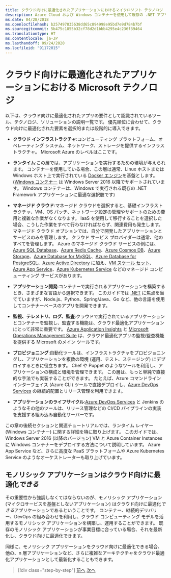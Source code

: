 ```yaml
---
title: クラウド向けに最適化されたアプリケーションにおけるマイクロソフト テクノロジ
description: Azure Cloud および Windows コンテナーを使用して既存の .NET アプリケーションを最新化する | クラウド向けに最適化されたアプリケーションの Microsoft テクノロジ
ms.date: 04/28/2018
ms.openlocfilehash: b257497835638dd65c894998e95bd7e9d784b7bf
ms.sourcegitcommit: 5b475c1855b32cf78d2d1bbb4295e4c236f39464
ms.translationtype: HT
ms.contentlocale: ja-JP
ms.lasthandoff: 09/24/2020
ms.locfileid: "91172015"
---
```

# <a name="microsoft-technologies-in-cloud-optimized-applications"></a>クラウド向けに最適化されたアプリケーションにおける Microsoft テクノロジ

以下は、クラウド向けに最適化されたアプリの要件として認識されているツール、テクノロジ、ソリューションの説明一覧です。 優先順位に合わせて、クラウド向けに最適化された要素を選択的または段階的に導入できます。

- **クラウド インフラストラクチャ**:コンピューティング プラットフォーム、オペレーティング システム、ネットワーク、ストレージを提供するインフラストラクチャ。 Microsoft Azure のレベルはここです。

- **ランタイム**:この層では、アプリケーションを実行するための環境が与えられます。 コンテナーを使用している場合、この層は通常、Linux ホストまたは Windows ホスト上で実行されている [Docker エンジン](https://docs.docker.com/engine/)を基盤とします。 ([Windows コンテナー](/virtualization/windowscontainers/about/) は Windows Server 2016 以降でサポートされています。 Windows コンテナーは、Windows で実行される既存の .NET Framework アプリケーションに最適な選択肢です)

- **マネージド クラウド**:マネージド クラウドを選択すると、基礎インフラストラクチャ、VM、OS パッチ、ネットワーク設定の管理やサポートのための費用と複雑な作業がなくなります。 IaaS を使用して移行することを選択した場合、こうした作業をすべて行わなければならず、関連費用も発生します。 マネージド クラウド オプションでは、自分で開発したアプリケーションとサービスのみを管理します。 クラウド サービス プロバイダーは通常、他のすべてを管理します。 Azure のマネージド クラウド サービスの例には、[Azure SQL Database](https://azure.microsoft.com/services/sql-database)、[Azure Redis Cache](https://azure.microsoft.com/services/cache/)、[Azure Cosmos DB](https://azure.microsoft.com/services/cosmos-db/)、[Azure Storage](https://azure.microsoft.com/services/storage/)、[Azure Database for MySQL](https://azure.microsoft.com/services/mysql/)、[Azure Database for PostgreSQL](https://azure.microsoft.com/services/postgresql/)、[Azure Active Directory](https://azure.microsoft.com/services/active-directory/) に加え、[VM スケール セット](https://azure.microsoft.com/services/virtual-machine-scale-sets/)、[Azure App Service](https://azure.microsoft.com/services/app-service/)、[Azure Kubernetes Service](https://azure.microsoft.com/services/container-service/) などのマネージド コンピューティング サービスがあります。

- **アプリケーション開発**:コンテナーで実行されるアプリケーションを構築するとき、さまざまな言語から選択できます。 このガイドでは [.NET](https://dotnet.microsoft.com) に焦点を当てていますが、Node.js、Python、Spring/Java、Go など、他の言語を使用してコンテナーベースのアプリを開発できます。

- **監視、テレメトリ、ログ、監査**:クラウドで実行されているアプリケーションとコンテナーを監視し、監査する機能は、クラウド最適化アプリケーションにとって非常に重要です。 [Azure Application Insights](https://azure.microsoft.com/services/application-insights/) と [Microsoft Operations Management Suite](https://www.microsoft.com/cloud-platform/operations-management-suite) は、クラウド最適化アプリの監視/監査機能を提供する Microsoft のメイン ツールです。

- **プロビジョニング**:自動化ツールは、インフラストラクチャをプロビジョニングし、アプリケーションを複数の環境 (運用、テスト、ステージング) にデプロイするときに役立ちます。 Chef や Puppet のようなツールを利用し、アプリケーションの構成と環境を管理できます。 この層は、もっと単純で直接的な手法でも実装することができます。 たとえば、Azure コマンドライン インターフェイス (Azure CLI) ツールで直接デプロイし、[Azure DevOps Services](https://azure.microsoft.com/services/devops/) の継続的配置とリリース管理を利用できます。

- **アプリケーションのライフサイクル**:[Azure DevOps Services](https://azure.microsoft.com/services/devops/) と Jenkins のようなその他のツールは、リリース管理などの CI/CD パイプラインの実装を支援する組み込み自動化サーバーです。

この章の後続セクションと関連チュートリアルでは、ランタイム レイヤー (Windows コンテナー) に関する詳細を特に取り上げます。 このガイドでは、Windows Server 2016 (以降のバージョン) VM と Azure Container Instances に Windows コンテナーをデプロイする方法について説明しています。 Azure App Service など、さらに高度な PaaS プラットフォームや Azure Kubernetes Service のようなオーケストレーターも取り上げています。

## <a name="monolithic-applications-can-be-cloud-optimized"></a>モノリシック アプリケーションはクラウド向けに最適化*できる*

その重要性から強調しなくてはならないのが、モノリシック アプリケーション (マイクロサービスを基盤としないアプリケーション) はクラウド向けに最適化*できる*アプリケーションであるということです。 コンテナー、継続的デリバリー、DevOps の組み合わせを利用し、クラウド コンピューティング モデルを活用するモノリシック アプリケーションを構築し、運用することができます。 既存のモノリシック アプリケーションが事業目標に合っている場合、それを最新化し、クラウド向けに最適化できます。

同様に、モノリシック アプリケーションをクラウド向けに最適化できる場合、他の、n 層アプリケーションなど、さらに複雑なアーキテクチャをクラウド最適化アプリケーションとして最新化することもできます。

>[!div class="step-by-step"]
>[前へ](reasons-to-modernize-existing-net-apps-to-cloud-optimized-applications.md)
>[次へ](what-about-cloud-native-applications.md)
